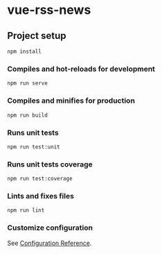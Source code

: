 # vue-rss-news

## Project setup
```
npm install
```

### Compiles and hot-reloads for development
```
npm run serve
```

### Compiles and minifies for production
```
npm run build
```

### Runs unit tests
```
npm run test:unit
```

### Runs unit tests coverage
```
npm run test:coverage
```

### Lints and fixes files
```
npm run lint
```

### Customize configuration
See [Configuration Reference](https://cli.vuejs.org/config/).
